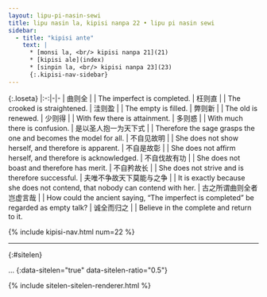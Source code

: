 ```yaml
---
layout: lipu-pi-nasin-sewi
title: lipu nasin la, kipisi nanpa 22 • lipu pi nasin sewi
sidebar:
  - title: "kipisi ante"
    text: |
      * [monsi la, <br/> kipisi nanpa 21](21)
      * [kipisi ale](index)
      * [sinpin la, <br/> kipisi nanpa 23](23)
      {:.kipisi-nav-sidebar}
---
```


{:.loseta}
|:-:|-|-
| 曲则全                     |  | The imperfect is completed.
| 枉则直                     |  | The crooked is straightened.
| 洼则盈                     |  | The empty is filled.
| 弊则新                     |  | The old is renewed.
| 少则得                     |  | With few there is attainment.
| 多则惑                     |  | With much there is confusion.
| 是以圣人抱<wbr/>一为天下式 |  | Therefore the sage grasps the one and becomes the model for all.
| 不自见<wbr/>故明           |  | She does not show herself, and therefore is apparent.
| 不自是<wbr/>故彰           |  | She does not affirm herself, and therefore is acknowledged.
| 不自伐<wbr/>故有功         |  | She does not boast and therefore has merit.
| 不自矜<wbr/>故长           |  | She does not strive and is therefore successful.
| 夫唯不争<wbr/>故天下莫<wbr/>能与之争 |  | It is exactly because she does not contend, that nobody can contend with her.
| 古之所谓<wbr/>曲则全者<wbr/>岂虚言哉 |  | How could the ancient saying, “The imperfect is completed” be regarded as empty talk?
| 诚全而归之                           |  | Believe in the complete and return to it.

{% include kipisi-nav.html num=22 %}

-------
{:#sitelen}

...
{:data-sitelen="true" data-sitelen-ratio="0.5"}

{% include sitelen-sitelen-renderer.html %}
